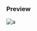 ### Preview
![a](https://github.com/Eazvy/UILibs/blob/main/Librarys/GPO/Screenshot%202022-12-04%20131839.png?raw=true)
